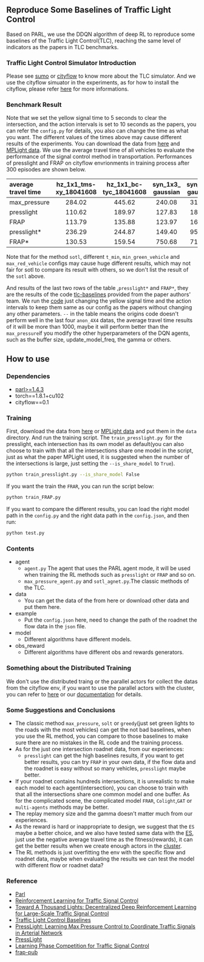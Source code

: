 ## Reproduce Some Baselines of Traffic Light Control
Based on PARL, we use the DDQN algorithm of deep RL to reproduce some baselines of the Traffic Light Control(TLC), reaching the same level of indicators as the papers in TLC benchmarks.

### Traffic Light Control Simulator Introduction

Please see [sumo](https://github.com/eclipse/sumo) or [cityflow](https://github.com/cityflow-project/CityFlow) to know more about the TLC simulator.
And we use the cityflow simuator in the experiments, as for how to install the cityflow, please refer [here](https://cityflow.readthedocs.io/en/latest/index.html) for more informations.

### Benchmark Result
Note that we set the yellow signal time to 5 seconds to clear the intersection, and the action intervals is set to 10 seconds as the papers, you can refer the `config.py` for details, you also can change the time as what you want. The different values of the times above may cause different results of the experiments.
You can download the data from [here](https://traffic-signal-control.github.io/) and [MPLight data](https://github.com/Chacha-Chen/MPLight/tree/master/data).
We use the average travel time of all vehicles to evaluate the performance of the signal control method in transportation.
Performances of presslight and FRAP on cityflow envrionments in training process after 300 episodes are shown below.

| average travel time| hz_1x1_tms-<br>xy_18041608| hz_1x1_bc-<br>tyc_18041608|syn_1x3_<br>gaussian|syn_2x2_<br>gaussian|anon_4_4_<br>750_0.6| anon_4_4<br>_750_0.3| anon_4_4<br>_700_0.6|anon_4_4<br>_700_0.3|
| :-----| :----: | :----: |:----: | :----: |:----: | :----: |:----: | :----: |
| max_pressure | 284.02 | 445.62 | 240.08 |316.67|589.03 | 536.89 |545.29 | 483.08 |
| presslight |110.62 | 189.97| 127.83| 184.58| 437.86| 357.10 |410.34 | 434.33|
| FRAP | 113.79 | 135.88 | 123.97| 166.45| 374.73 | 331.43 | 343.79| 300.77 |
| presslight* |  236.29|  244.87 |149.40| 953.78| -- | --| --| -- |
| FRAP* | 130.53| 159.54| 750.68| 713.48|--| -- |-- | -- |


Note that for the method `sotl`, different `t_min`, `min_green_vehicle` and `max_red_vehicle` configs may cause huge different results, which may not fair for sotl to compare its result with others, so we don't list the result of the `sotl` above.

And results of the last two rows of the table ,`presslight*` and `FRAP*`, they are the results of the code [tlc-baselines](https://github.com/gjzheng93/tlc-baselines) provided from the paper authors' team. We run the [code](https://github.com/gjzheng93/tlc-baselines) just changing the yellow signal time and the action intervals to keep them same as our config as the papers without changing any other parameters. `--` in the table means the origins code doesn't perform well in the last four `anon_4X4` datas, the average travel time results of it will be more than 1000, maybe it will perform better than the `max_pressure`if you modify the other hyperparameters of the DQN agents, such as the buffer size, update_model_freq, the gamma or others.

## How to use
### Dependencies
+ [parl>=1.4.3](https://github.com/PaddlePaddle/PARL)
+ torch==1.8.1+cu102
+ cityflow==0.1

### Training 
First, download the data from [here](https://traffic-signal-control.github.io/) or [MPLight data](https://github.com/Chacha-Chen/MPLight/tree/master/data) and put them in the `data` directory. And run the training script. The `train_presslight.py `for the presslight, each intersection has its own model as default(you can also choose to train with that all the intersections share one model in the script, just as what the paper MPLight used, it is suggested when the number of the intersections is large, just setting the `--is_share_model` to `True`).
```bash
python train_presslight.py --is_share_model False
```

If you want the train the `FRAR`, you can run the script below:
```bash
python train_FRAP.py 
```

If you want to compare the different results, you can load the right model path in the `config.py` and the right data path in the `config.json`, and then run:
```bash
python test.py 
```

### Contents
+ agent 
    + `agent.py`
    The agent that uses the PARL agent mode, it will be used when training the RL methods such as `presslight` or `FRAP` and so on.
    + `max_pressure_agent.py` and `sotl_agnet.py`.The classic methods of the TLC. 
+ data
    + You can get the data of the from here or download other data and put them here.
+ example
    + Put the `config.json` here, need to change the path of the roadnet the flow data in the `json` file.
+ model
    + Different algorithms have different models.
+ obs_reward
    + Different algorithms have different obs and rewards generators.


### Something about the Distributed Training

We don't use the distributed traing or the parallel actors for collect the datas from the cityflow env, if you want to use the parallel actors with the cluster, you can refer to [here](https://github.com/PaddlePaddle/PARL/tree/develop/examples/A2C) or our [documentation](https://parl.readthedocs.io/en/latest/parallel_training/setup.html) for details. 

### Some Suggestions and Conclusions
+ The classic method `max_pressure`, `solt` or `greedy`(just set green lights to the roads with the most vehicles) can get the not bad baselines, when you use the RL method, you can compare to those baselines to make sure there are no mistakes in the RL code and the training process.
+ As for the just one intersection roadnet data, from our experiences:
    + `presslight` can get the high baselines results, if you want to get better results, you can try `FRAP` in your own data, if the flow data and the roadnet is easy without so many vehicles, `presslight` maybe better.
+ If your roadnet contains hundreds intersections, it is unrealistic to make each model to each agent(intersection), you can choose to train with that all the intersections share one common model and one buffer. As for the complicated scene, the complicated model `FRAR`, `Colight`,`GAT` or `multi-agents` methods may be better.
+ The replay memory size and the gamma doesn't matter much from our experiences.
+ As the reward is hard or inappropriate to design, we suggest that the `ES` maybe a better choice, and we also have tested same data with the [ES](https://github.com/PaddlePaddle/PARL/tree/develop/benchmark/torch/ES), just use the negative average travel time as the fitness(rewards), it can get the better results when we create enough actors in the [cluster](https://parl.readthedocs.io/en/latest/parallel_training/setup.html).   
+ The RL methods is just overfitting the env with the specific flow and roadnet data, maybe when evaluating the results we can test the model with different flow or roadnet data?


### Reference
+ [Parl](https://parl.readthedocs.io/en/latest/parallel_training/setup.html)
+ [Reinforcement Learning for Traffic Signal Control](https://traffic-signal-control.github.io/)
+ [Toward A Thousand Lights: Decentralized Deep Reinforcement Learning for Large-Scale Traffic Signal Control](https://chacha-chen.github.io/papers/chacha-AAAI2020.pdf)
+ [Traffic Light Control Baselines](https://github.com/zhc134/tlc-baselines)
+ [PressLight: Learning Max Pressure Control to Coordinate Traffic Signals in Arterial Network](http://personal.psu.edu/hzw77/publications/presslight-kdd19.pdf)
+ [PressLight](https://github.com/wingsweihua/presslight)
+ [Learning Phase Competition for Traffic Signal Control](http://www.personal.psu.edu/~gjz5038/paper/cikm2019_frap/cikm2019_frap_paper.pdf)
+ [frap-pub](https://github.com/gjzheng93/frap-pub)
